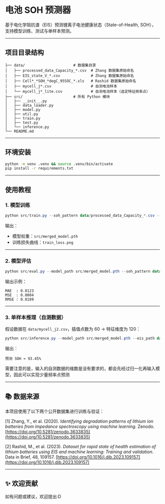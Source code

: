 # 电池 SOH 预测器

基于电化学阻抗谱（EIS）预测锂离子电池健康状态（State-of-Health, SOH），支持模型训练、测试与单样本预测。

---

## 项目目录结构

```
├── data/                      # 数据集目录
│   ├── processed_data_Capacity_*.csv  # Zhang 数据集原始命名
│   ├── EIS_state_V_*.csv              # Zhang 数据集原始命名
│   ├── Cell*_*SOH_*degC_95SOC_*.xls   # Rashid 数据集原始命名
│   ├── mycell_j*.csv                  # 自测电池样本
│   └── mycell_j*_lite.csv             # 自测电池样本（选定特征频率点）
├── src/                       # 所有 Python 模块
│   ├── __init__.py
│   ├── data_loader.py
│   ├── model.py
│   ├── util.py
│   ├── train.py
│   ├── test.py
│   └── inference.py
└── README.md
```

---

## 环境安装

```bash
python -m venv .venv && source .venv/bin/activate
pip install -r requirements.txt
```

---

## 使用教程

### 1. 模型训练

```powershell
python src/train.py --soh_pattern data/processed_data_Capacity_*.csv --eis_pattern data/EIS_state_V_*.csv --excel_pattern data/Cell*_*SOH_*degC_95SOC_*.xls --epochs 100 --batch_size 32 --model_path src/merged_model.pth
```

输出：

- 模型权重：`src/merged_model.pth`
- 训练损失曲线：`train_loss.png`

---

### 2. 模型评估

```powershell
python src/eval.py --model_path src/merged_model.pth --soh_pattern data/processed_data_Capacity_*.csv --eis_pattern data/EIS_state_V_*.csv --excel_pattern data/Cell*_*SOH_*degC_95SOC_*.xls
```

输出示例：

```
MAE  : 0.0123
MSE  : 0.0004
RMSE : 0.0189
```

---

### 3. 单样本推理（自测数据）

假设数据在 `data/mycell_j2.csv`，插值点数为 60 → 特征维度为 120：

```powershell
python src/inference.py --model_path src/merged_model.pth --eis_path data/mycell_j2.csv --input_dim 120
```

输出：

```
预测 SOH ≈ 93.45%
```

需要注意的是，输入的自测数据的维数是没有要求的，都会先经过归一化再输入模型，因此可以实现少量频率点预测

---

## 📚 数据来源

本项目使用了以下两个公开数据集进行训练与验证：

[1] Zhang, Y., et al. (2020). *Identifying degradation patterns of lithium ion batteries from impedance spectroscopy using machine learning*. Zenodo. [https://doi.org/10.5281/zenodo.3633835](https://doi.org/10.5281/zenodo.3633835)

[2] Rashid, M., et al. (2023). *Dataset for rapid state of health estimation of lithium batteries using EIS and machine learning: Training and validation*. Data in Brief, 48, 109157. [https://doi.org/10.1016/j.dib.2023.109157](https://doi.org/10.1016/j.dib.2023.109157)

---

## ✨ 欢迎贡献

如有问题或建议，欢迎提出:D